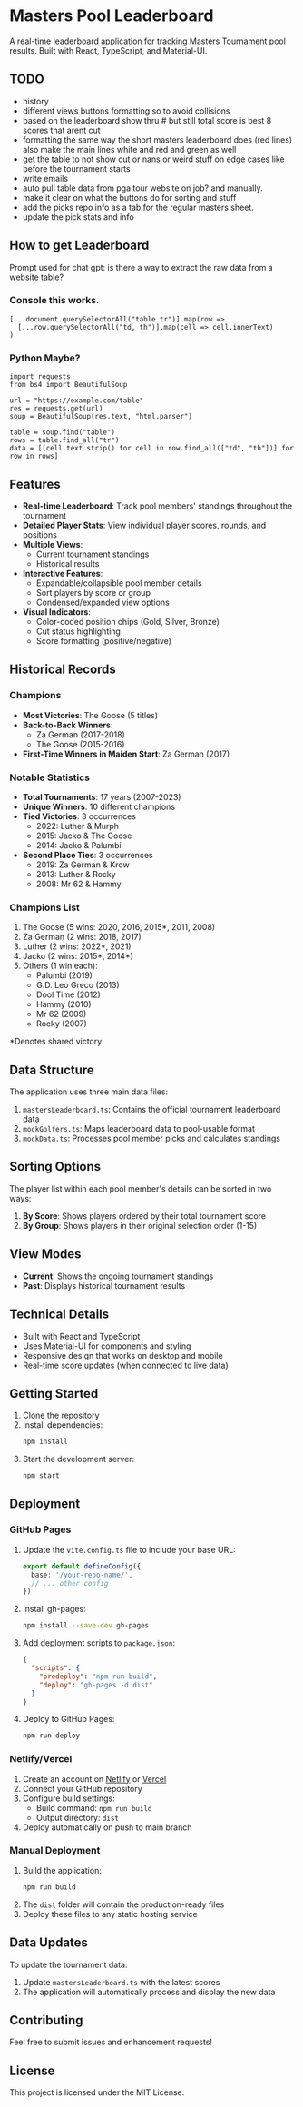 # Masters Pool Leaderboard

A real-time leaderboard application for tracking Masters Tournament pool results. Built with React, TypeScript, and Material-UI.


## TODO
- history 
- different views buttons formatting so to avoid collisions
- based on the leaderboard show thru # but still total score is best 8 scores that arent cut
- formatting the same way the short masters leaderboard does (red lines) also make the main lines white and red and green as well
- get the table to not show cut or nans or weird stuff on edge cases like before the tournament starts
- write emails
- auto pull table data from pga tour website on job? and manually. 
- make it clear on what the buttons do for sorting and stuff
- add the picks repo info as a tab for the regular masters sheet.
- update the pick stats and info


## How to get Leaderboard
Prompt used for chat gpt: is there a way to extract the raw data from a website table?

### Console this works.
```
[...document.querySelectorAll("table tr")].map(row =>
  [...row.querySelectorAll("td, th")].map(cell => cell.innerText)
)
```
### Python Maybe?
```
import requests
from bs4 import BeautifulSoup

url = "https://example.com/table"
res = requests.get(url)
soup = BeautifulSoup(res.text, "html.parser")

table = soup.find("table")
rows = table.find_all("tr")
data = [[cell.text.strip() for cell in row.find_all(["td", "th"])] for row in rows]

```

## Features

- **Real-time Leaderboard**: Track pool members' standings throughout the tournament
- **Detailed Player Stats**: View individual player scores, rounds, and positions
- **Multiple Views**:
  - Current tournament standings
  - Historical results
- **Interactive Features**:
  - Expandable/collapsible pool member details
  - Sort players by score or group
  - Condensed/expanded view options
- **Visual Indicators**:
  - Color-coded position chips (Gold, Silver, Bronze)
  - Cut status highlighting
  - Score formatting (positive/negative)

## Historical Records

### Champions
- **Most Victories**: The Goose (5 titles)
- **Back-to-Back Winners**: 
  - Za German (2017-2018)
  - The Goose (2015-2016)
- **First-Time Winners in Maiden Start**: Za German (2017)

### Notable Statistics
- **Total Tournaments**: 17 years (2007-2023)
- **Unique Winners**: 10 different champions
- **Tied Victories**: 3 occurrences
  - 2022: Luther & Murph
  - 2015: Jacko & The Goose
  - 2014: Jacko & Palumbi
- **Second Place Ties**: 3 occurrences
  - 2019: Za German & Krow
  - 2013: Luther & Rocky
  - 2008: Mr 62 & Hammy

### Champions List
1. The Goose (5 wins: 2020, 2016, 2015*, 2011, 2008)
2. Za German (2 wins: 2018, 2017)
3. Luther (2 wins: 2022*, 2021)
4. Jacko (2 wins: 2015*, 2014*)
5. Others (1 win each):
   - Palumbi (2019)
   - G.D. Leo Greco (2013)
   - Dool Time (2012)
   - Hammy (2010)
   - Mr 62 (2009)
   - Rocky (2007)

*Denotes shared victory

## Data Structure

The application uses three main data files:

1. `mastersLeaderboard.ts`: Contains the official tournament leaderboard data
2. `mockGolfers.ts`: Maps leaderboard data to pool-usable format
3. `mockData.ts`: Processes pool member picks and calculates standings

## Sorting Options

The player list within each pool member's details can be sorted in two ways:

1. **By Score**: Shows players ordered by their total tournament score
2. **By Group**: Shows players in their original selection order (1-15)

## View Modes

- **Current**: Shows the ongoing tournament standings
- **Past**: Displays historical tournament results

## Technical Details

- Built with React and TypeScript
- Uses Material-UI for components and styling
- Responsive design that works on desktop and mobile
- Real-time score updates (when connected to live data)

## Getting Started

1. Clone the repository
2. Install dependencies:
   ```bash
   npm install
   ```
3. Start the development server:
   ```bash
   npm start
   ```

## Deployment

### GitHub Pages
1. Update the `vite.config.ts` file to include your base URL:
   ```ts
   export default defineConfig({
     base: '/your-repo-name/',
     // ... other config
   })
   ```

2. Install gh-pages:
   ```bash
   npm install --save-dev gh-pages
   ```

3. Add deployment scripts to `package.json`:
   ```json
   {
     "scripts": {
       "predeploy": "npm run build",
       "deploy": "gh-pages -d dist"
     }
   }
   ```

4. Deploy to GitHub Pages:
   ```bash
   npm run deploy
   ```

### Netlify/Vercel
1. Create an account on [Netlify](https://www.netlify.com/) or [Vercel](https://vercel.com/)
2. Connect your GitHub repository
3. Configure build settings:
   - Build command: `npm run build`
   - Output directory: `dist`
4. Deploy automatically on push to main branch

### Manual Deployment
1. Build the application:
   ```bash
   npm run build
   ```
2. The `dist` folder will contain the production-ready files
3. Deploy these files to any static hosting service

## Data Updates

To update the tournament data:

1. Update `mastersLeaderboard.ts` with the latest scores
2. The application will automatically process and display the new data

## Contributing

Feel free to submit issues and enhancement requests!

## License

This project is licensed under the MIT License. 